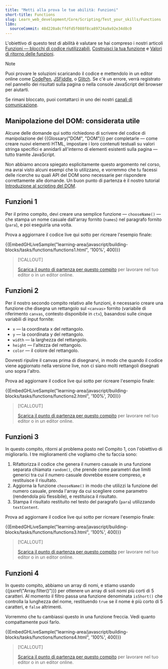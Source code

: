 ```yaml
---
title: "Metti alla prova le tue abilità: Funzioni"
short-title: Functions
slug: Learn_web_development/Core/Scripting/Test_your_skills/Functions
l10n:
  sourceCommit: 48d220a8cffdfd5f088f8ca89724a9a92e34d8c0
---
```


L'obiettivo di questo test di abilità è valutare se hai compreso i nostri articoli [Funzioni — blocchi di codice riutilizzabili](/it/docs/Learn_web_development/Core/Scripting/Functions), [Costruisci la tua funzione](/it/docs/Learn_web_development/Core/Scripting/Build_your_own_function) e [Valori di ritorno delle funzioni](/it/docs/Learn_web_development/Core/Scripting/Return_values).

> [!NOTE]
> Puoi provare le soluzioni scaricando il codice e mettendolo in un editor online come [CodePen](https://codepen.io/), [JSFiddle](https://jsfiddle.net/), o [Glitch](https://glitch.com/).
> Se c'è un errore, verrà registrato nel pannello dei risultati sulla pagina o nella console JavaScript del browser per aiutarti.
>
> Se rimani bloccato, puoi contattarci in uno dei nostri [canali di comunicazione](/it/docs/MDN/Community/Communication_channels).

## Manipolazione del DOM: considerata utile

Alcune delle domande qui sotto richiedono di scrivere del codice di manipolazione del {{Glossary("DOM", "DOM")}} per completarle — come creare nuovi elementi HTML, impostare i loro contenuti testuali su valori stringa specifici e annidarli all'interno di elementi esistenti sulla pagina — tutto tramite JavaScript.

Non abbiamo ancora spiegato esplicitamente questo argomento nel corso, ma avrai visto alcuni esempi che lo utilizzano, e vorremmo che tu facessi delle ricerche su quali API del DOM sono necessarie per rispondere correttamente alle domande. Un buon punto di partenza è il nostro tutorial [Introduzione al scripting del DOM](/it/docs/Learn_web_development/Core/Scripting/DOM_scripting).

## Funzioni 1

Per il primo compito, devi creare una semplice funzione — `chooseName()` — che stampa un nome casuale dall'array fornito (`names`) nel paragrafo fornito (`para`), e poi eseguirla una volta.

Prova a aggiornare il codice live qui sotto per ricreare l'esempio finale:

{{EmbedGHLiveSample("learning-area/javascript/building-blocks/tasks/functions/functions1.html", '100%', 400)}}

> [!CALLOUT]
>
> [Scarica il punto di partenza per questo compito](https://github.com/mdn/learning-area/blob/main/javascript/building-blocks/tasks/functions/functions1-download.html) per lavorare nel tuo editor o in un editor online.

## Funzioni 2

Per il nostro secondo compito relativo alle funzioni, è necessario creare una funzione che disegna un rettangolo sul `<canvas>` fornito (variabile di riferimento `canvas`, contesto disponibile in `ctx`), basandosi sulle cinque variabili di input fornite:

- `x` — la coordinata x del rettangolo.
- `y` — la coordinata y del rettangolo.
- `width` — la larghezza del rettangolo.
- `height` — l'altezza del rettangolo.
- `color` — il colore del rettangolo.

Dovresti ripulire il canvas prima di disegnarvi, in modo che quando il codice viene aggiornato nella versione live, non ci siano molti rettangoli disegnati uno sopra l'altro.

Prova ad aggiornare il codice live qui sotto per ricreare l'esempio finale:

{{EmbedGHLiveSample("learning-area/javascript/building-blocks/tasks/functions/functions2.html", '100%', 700)}}

> [!CALLOUT]
>
> [Scarica il punto di partenza per questo compito](https://github.com/mdn/learning-area/blob/main/javascript/building-blocks/tasks/functions/functions2-download.html) per lavorare nel tuo editor o in un editor online.

## Funzioni 3

In questo compito, ritorni al problema posto nel Compito 1, con l'obiettivo di migliorarlo. I tre miglioramenti che vogliamo che tu faccia sono:

1. Rifattorizza il codice che genera il numero casuale in una funzione separata chiamata `random()`, che prende come parametri due limiti generici tra cui il numero casuale dovrebbe essere compreso, e restituisce il risultato.
2. Aggiorna la funzione `chooseName()` in modo che utilizzi la funzione del numero casuale, prenda l'array da cui scegliere come parametro (rendendola più flessibile), e restituisca il risultato.
3. Stampa il risultato restituito nel testo del paragrafo (`para`) utilizzando `textContent`.

Prova ad aggiornare il codice live qui sotto per ricreare l'esempio finale:

{{EmbedGHLiveSample("learning-area/javascript/building-blocks/tasks/functions/functions3.html", '100%', 400)}}

> [!CALLOUT]
>
> [Scarica il punto di partenza per questo compito](https://github.com/mdn/learning-area/blob/main/javascript/building-blocks/tasks/functions/functions3-download.html) per lavorare nel tuo editor o in un editor online.

## Funzioni 4

In questo compito, abbiamo un array di nomi, e stiamo usando {{jsxref("Array.filter()")}} per ottenere un array di soli nomi più corti di 5 caratteri. Al momento il filtro passa una funzione denominata `isShort()` che controlla la lunghezza del nome, restituendo `true` se il nome è più corto di 5 caratteri, e `false` altrimenti.

Vorremmo che tu cambiassi questo in una funzione freccia. Vedi quanto compattamente puoi farlo.

{{EmbedGHLiveSample("learning-area/javascript/building-blocks/tasks/functions/functions4.html", '100%', 400)}}

> [!CALLOUT]
>
> [Scarica il punto di partenza per questo compito](https://github.com/mdn/learning-area/blob/main/javascript/building-blocks/tasks/functions/functions4-download.html) per lavorare nel tuo editor o in un editor online.
